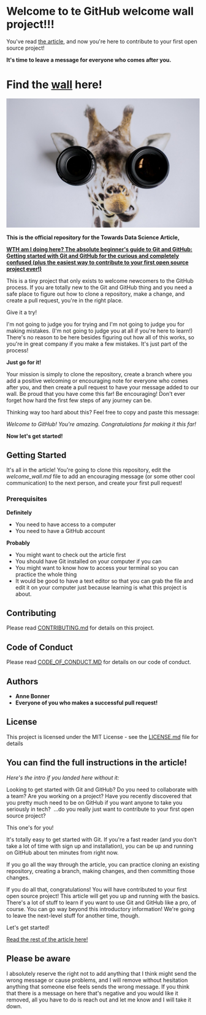 # Welcome to te GitHub welcome wall project!!!

You've read [the article](http://), and now you're here to contribute to your first open source project! 

**It's time to leave a message for everyone who comes after you.**


# Find the [wall](welcome_wall.md) here!


![Photo by James Bold on Unsplash](unsplash_james_bold.jpeg)

**This is the official repository for the Towards Data Science Article,** 

**[WTH am I doing here? The absolute beginner's guide to Git and GitHub: Getting started with Git and GitHub for the curious and completely confused (plus the easiest way to contribute to your first open source project ever!)](http://)**


This is a tiny project that only exists to welcome newcomers to the GitHub process. If you are totally new to the Git and GitHub thing and you need a safe place to figure out how to clone a repository, make a change, and create a pull request, you're in the right place.

Give it a try!

I'm not going to judge you for trying and I'm not going to judge you for making mistakes. (I'm not going to judge you at all if you're here to learn!) There's no reason to be here besides figuring out how all of this works, so you're in great company if you make a few mistakes. It's just part of the process! 

**Just go for it!**

Your mission is simply to clone the repository, create a branch where you add a positive welcoming or encouraging note for everyone who comes after you, and then create a pull request to have your message added to our wall. Be proud that you have come this far! Be encouraging! Don't ever forget how hard the first few steps of any journey can be. 

Thinking way too hard about this? Feel free to copy and paste this message:

*Welcome to GitHub! You're amazing. Congratulations for making it this far!*

**Now let's get started!**


## Getting Started

It's all in the article! You're going to clone this repository, edit the *welcome_wall.md* file to add an encouraging message (or some other cool communication) to the next person, and create your first pull request!

### Prerequisites

**Definitely**
* You need to have access to a computer
* You need to have a GitHub account

**Probably**
* You might want to check out the article first
* You should have Git installed on your computer if you can
* You might want to know how to access your terminal so you can practice the whole thing
* It would be good to have a text editor so that you can grab the file and edit it on your computer just because learning is what this project is about.

## Contributing

Please read [CONTRIBUTING.md](CONTRIBUTING.md) for details on this project.

## Code of Conduct

Please read [CODE_OF_CONDUCT.MD](CODE_OF_CONDUCT.MD) for details on our code of conduct.

## Authors

* **Anne Bonner**
* **Everyone of you who makes a successful pull request!**

## License

This project is licensed under the MIT License - see the [LICENSE.md](LICENSE.md) file for details

## You can find the full instructions in the article!

*Here's the intro if you landed here without it:*

Looking to get started with Git and GitHub? Do you need to collaborate with a team? Are you working on a project? Have you recently discovered that you pretty much need to be on GitHub if you want anyone to take you seriously in tech? 
…do you really just want to contribute to your first open source project?

This one's for you!

It's totally easy to get started with Git. If you're a fast reader (and you don't take a lot of time with sign up and installation), you can be up and running on GitHub about ten minutes from right now. 

If you go all the way through the article, you can practice cloning an existing repository, creating a branch, making changes, and then committing those changes. 

If you do all that, congratulations! You will have contributed to your first open source project!
This article will get you up and running with the basics. There's a lot of stuff to learn if you want to use Git and GitHub like a pro, of course. You can go way beyond this introductory information! We're going to leave the next-level stuff for another time, though.

Let's get started!

[Read the rest of the article here!](http://)

## Please be aware

I absolutely reserve the right not to add anything that I think might send the wrong message or cause problems, and I will remove without hesitation anything that someone else feels sends the wrong message. If you think that there is a message on here that's negative and you would like it removed, all you have to do is reach out and let me know and I will take it down.